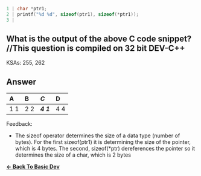 ```c
1 | char *ptr1;
2 | printf("%d %d", sizeof(ptr1), sizeof(*ptr1));
3 | 
```

## What is the output of the above C code snippet? //This question is compiled on 32 bit DEV-C++

KSAs: 255, 262

## Answer
| A | B | ***C*** | D |
| :--- | :--- | :--- | :--- |
| 1 1 | 2 2 | ***4 1*** | 4 4 |


Feedback:

- The sizeof operator determines the size of a data type (number of bytes). For the first sizeof(ptr1) it is determining the size of the pointer, which is 4 bytes. The second, sizeof(*ptr) dereferences the pointer so it determines the size of a char, which is 2 bytes

[**<- Back To Basic Dev**](../../../Basic_Dev.md)

